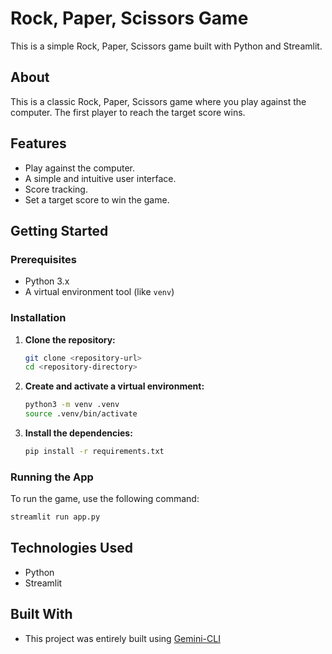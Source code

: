 # Rock, Paper, Scissors Game

This is a simple Rock, Paper, Scissors game built with Python and Streamlit.

## About

This is a classic Rock, Paper, Scissors game where you play against the computer. The first player to reach the target score wins.

## Features

- Play against the computer.
- A simple and intuitive user interface.
- Score tracking.
- Set a target score to win the game.

## Getting Started

### Prerequisites

- Python 3.x
- A virtual environment tool (like `venv`)

### Installation

1. **Clone the repository:**

   ```bash
   git clone <repository-url>
   cd <repository-directory>
   ```

2. **Create and activate a virtual environment:**

   ```bash
   python3 -m venv .venv
   source .venv/bin/activate
   ```

3. **Install the dependencies:**

   ```bash
   pip install -r requirements.txt
   ```

### Running the App

To run the game, use the following command:

```bash
streamlit run app.py
```

## Technologies Used

- Python
- Streamlit

## Built With

* This project was entirely built using [Gemini-CLI](https://github.com/google/gemini-cli)